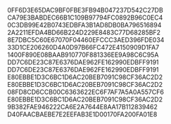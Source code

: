 0FF6D3E65DAC9BF0FBE3FB94B047237D542C27DB
CA79E3BABDEC66B1C109B97794FC0892B96C0EC4
0C3DB99E42B0743EDBFA3B1AD8DB0BA796516894
2A2211EFDA4BD66B224D229E8483C77D68285BF2
8E7DBC5C60E67070F04460EFCCC3AED396FDE034
33D1CE206260D4A0D97B66FC472E4150909D1FA7
1400F890E08BAAB910770F881336EE9A98C6C95A
DD7C6DE23C87E6376DAE962FE162990EDBFF9191
DD7C6DE23C87E6376DAE962FE162990EDBFF9191
E80EBBE1D3C6BC1D6AC20BEB7091C98CF36AC2D2
E80EBBE1D3C6BC1D6AC20BEB7091C98CF36AC2D2
08FD8CD6CCB00C6363622EC6F7AF7A5A0A557CF6
E80EBBE1D3C6BC1D6AC20BEB7091C98CF36AC2D2
9B382FAE946222CA6E2A7644E8AA17B112839462
D40FAACBAEBE7E2EEFAB3E1D00170FA200FA01E8
